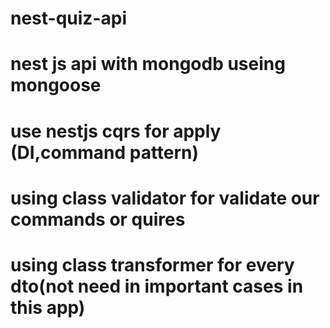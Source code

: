 # nest-quiz-api
# nest js api with mongodb useing mongoose 
# use nestjs cqrs for apply (DI,command pattern)
# using class validator for validate our commands or quires
# using class transformer for every dto(not need in important cases in this app)
